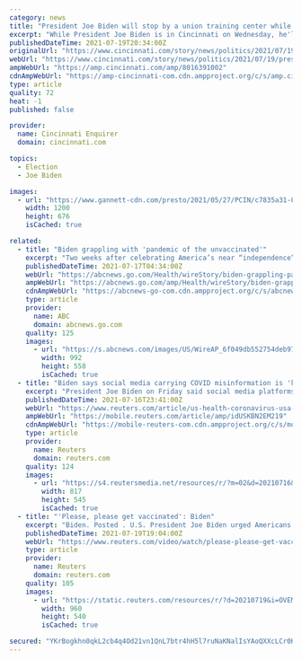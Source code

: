 ```yaml
---
category: news
title: "President Joe Biden will stop by a union training center while in Cincinnati"
excerpt: "While President Joe Biden is in Cincinnati on Wednesday, he'll swing by a local union training center. The White House announced the stop at a union training center in Cincinnati on the president's weekly schedule released Sunday night."
publishedDateTime: 2021-07-19T20:34:00Z
originalUrl: "https://www.cincinnati.com/story/news/politics/2021/07/19/president-joe-bidens-cnn-town-hall-biden-visit-union-training-center-while-cincinnati/8016391002/"
webUrl: "https://www.cincinnati.com/story/news/politics/2021/07/19/president-joe-bidens-cnn-town-hall-biden-visit-union-training-center-while-cincinnati/8016391002/"
ampWebUrl: "https://amp.cincinnati.com/amp/8016391002"
cdnAmpWebUrl: "https://amp-cincinnati-com.cdn.ampproject.org/c/s/amp.cincinnati.com/amp/8016391002"
type: article
quality: 72
heat: -1
published: false

provider:
  name: Cincinnati Enquirer
  domain: cincinnati.com

topics:
  - Election
  - Joe Biden

images:
  - url: "https://www.gannett-cdn.com/presto/2021/05/27/PCIN/c7835a31-0f15-4b75-ab66-aeaa14a2ff83-AP21147686823317.jpg?auto=webp&crop=1023,576,x0,y0&format=pjpg&width=1200"
    width: 1200
    height: 676
    isCached: true

related:
  - title: "Biden grappling with 'pandemic of the unvaccinated'"
    excerpt: "Two weeks after celebrating America’s near “independence” from the coronavirus, President Joe Biden is confronting the worrying reality of rising cases and deaths"
    publishedDateTime: 2021-07-17T04:34:00Z
    webUrl: "https://abcnews.go.com/Health/wireStory/biden-grappling-pandemic-unvaccinated-78897684"
    ampWebUrl: "https://abcnews.go.com/amp/Health/wireStory/biden-grappling-pandemic-unvaccinated-78897684"
    cdnAmpWebUrl: "https://abcnews-go-com.cdn.ampproject.org/c/s/abcnews.go.com/amp/Health/wireStory/biden-grappling-pandemic-unvaccinated-78897684"
    type: article
    provider:
      name: ABC
      domain: abcnews.go.com
    quality: 125
    images:
      - url: "https://s.abcnews.com/images/US/WireAP_6f049db552754deb97da2642b7a377d7_16x9_992.jpg"
        width: 992
        height: 558
        isCached: true
  - title: "Biden says social media carrying COVID misinformation is 'killing people'"
    excerpt: "President Joe Biden on Friday said social media platforms such as Facebook \"are killing people\" after the White House continued criticizing the company for allowing misinformation about coronavirus vaccines to be posted on its platform."
    publishedDateTime: 2021-07-16T23:41:00Z
    webUrl: "https://www.reuters.com/article/us-health-coronavirus-usa-facebook-idUSKBN2EM219"
    ampWebUrl: "https://mobile.reuters.com/article/amp/idUSKBN2EM219"
    cdnAmpWebUrl: "https://mobile-reuters-com.cdn.ampproject.org/c/s/mobile.reuters.com/article/amp/idUSKBN2EM219"
    type: article
    provider:
      name: Reuters
      domain: reuters.com
    quality: 124
    images:
      - url: "https://s4.reutersmedia.net/resources/r/?m=02&d=20210716&t=2&i=1569106900&w=&fh=545px&fw=&ll=&pl=&sq=&r=LYNXMPEH6F138"
        width: 817
        height: 545
        isCached: true
  - title: "'Please, please get vaccinated': Biden"
    excerpt: "Biden. Posted . U.S. President Joe Biden urged Americans to get vaccinated for the coronavirus on Monday with the unvaccinated responsibl"
    publishedDateTime: 2021-07-19T19:04:00Z
    webUrl: "https://www.reuters.com/video/watch/please-please-get-vaccinated-biden-id733127145?chan=6g5ka85"
    type: article
    provider:
      name: Reuters
      domain: reuters.com
    quality: 105
    images:
      - url: "https://static.reuters.com/resources/r/?d=20210719&i=OVEMIHQZJ&r=OVEMIHQZJ&t=2"
        width: 960
        height: 540
        isCached: true

secured: "YKrBogkhn0qkL2cb4q4Od21vn1QnL7btr4hH5l7ruNaKNalIsYAoQXXcLCr0KrAZS0NYMEAG9nwXGS/tWG6/CaO2F9Gqlz9F5LLDDusrZjeJNn4NsuZshzkMzb8EH0uIyT+Pxxy2w/3V8LFilqAvQLI4xk4xJK0qwqsMLsJskrkyAtmDSEKOZEUKSEjTNEZ2tHEyt5B0cY7XqBfbbwF6nrk0U0FlHT5WpuY/MdvERG4+42VCfnbWw/ci0d9hoOYrThFBDsrAgB5DUr3hM6zqWCZq9UoKy7KXaIldtuH+QaRL+qa4p5EtAtByTOfatmGuQWQV3+v0Zc+WXJY2P7xYiGMW5MD8pkxqhIUnlA1VXIQ=;5OS8SVDRGxiEQJeSUtLKaQ=="
---
```


